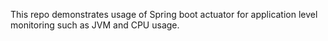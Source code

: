 This repo demonstrates usage of Spring boot actuator for application level monitoring such as JVM and CPU usage. 